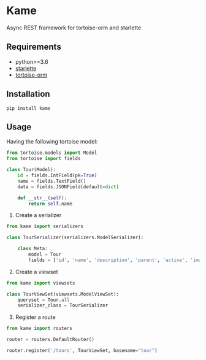 # Kame

Async REST framework for tortoise-orm and starlette

## Requirements

- python>=3.6
- [starlette](https://www.github.com/encode/starlette)
- [tortoise-orm](https://www.github.com/tortoise/tortoise-orm)

## Installation
```
pip install kame
```

## Usage

Having the following tortoise model:
```python
from tortoise.models import Model
from tortoise import fields

class Tour(Model):
    id = fields.IntField(pk=True)
    name = fields.TextField()
    data = fields.JSONField(default=dict)

    def __str__(self):
        return self.name
```

1. Create a serializer
```python
from kame import serializers

class TourSerializer(serializers.ModelSerializer):

    class Meta:
        model = Tour
        fields = ['id', 'name', 'description', 'parent', 'active', 'image', 'descendant_ids']
```

2. Create a viewset
```python
from kame import viewsets

class TourViewSet(viewsets.ModelViewSet):
    queryset = Tour.all
    serializer_class = TourSerializer

```

3. Register a route
```python
from kame import routers

router = routers.DefaultRouter()

router.register('/tours', TourViewSet, basename="tour")
```
